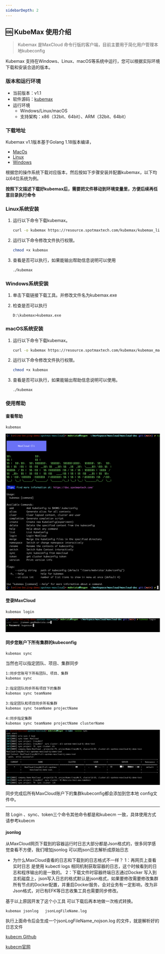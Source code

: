 ```yaml
---
sidebarDepth: 2
---
```

## 🆒 KubeMax 使用介绍

> Kubemax 是MaxCloud 命令行版的客户端，目前主要用于简化用户管理本地kubeconfig

Kubemax 支持在Windows、Linux、macOS等系统中运行，您可以根据实际环境下载和安装合适的版本。

### 版本和运行环境

- 当前版本：v1.1
- 软件源码：[kubemax](https://gitlab.mobvista.com/spotmax/maxcloudcli)
- 运行环境
  - Windows/Linux/macOS
  - 支持架构：x86（32bit、64bit）、ARM（32bit、64bit）

### 下载地址

Kubemax v1.1版本基于Golang 1.18版本编译，

- [MacOs](https://resource.spotmaxtech.com/kubemax/kubemax_macos)
- [Linux](https://resource.spotmaxtech.com/kubemax/kubemax_linux)
- [Windows](https://resource.spotmaxtech.com/kubemax/kubemax_windows.exe)

根据您的操作系统下载对应版本，然后按如下步骤安装并配置kubemax，以下均以64位系统为例。

**按照下文描述下载好kubemax后，需要把文件移动到环境变量里，方便后续再任意目录执行命令**

### Linux系统安装

1. 运行以下命令下载kubemax。

   ```bash
   curl -o kubemax https://resource.spotmaxtech.com/kubemax/kubemax_linux
   ```
2. 运行以下命令修改文件执行权限。

   ```bash
   chmod +x kubemax
   ```
3. 查看是否可以执行，如果能输出帮助信息说明可以使用

   ```bash
   ./kubemax
   ```

### Windows系统安装

1. 单击下载链接下载工具。并修改文件名为kubemax.exe
2. 检查是否可以执行

   ```undefined
   D:\kubemax>kubemax.exe
   ```

### macOS系统安装

1. 运行以下命令下载kubemax。

   ```bash
   curl -o kubemax https://resource.spotmaxtech.com/kubemax/kubemax_macos
   ```
2. 运行以下命令修改文件执行权限。

   ```bash
   chmod +x kubemax
   ```
3. 查看是否可以执行，如果能输出帮助信息说明可以使用。

   ```bash
   ./kubemax
   ```

### 使用帮助

#### 查看帮助

```
kubemax
```

![image-20220601160531286](../../images/image-20220601160531286.png)

#### 登录MaxCloud

```shel
kubemax login
```

![image-20220601160641274](../../images/image-20220601160641274.png)

#### 同步您账户下所有集群的kubeconfig

```shell
kubemax sync
```

当然也可以指定团队、项目、集群同步

```shell
1:同步您账号下所有团队、项目、集群
kubemax sync

2:指定团队同步所有项目下的集群
kubemax sync teamName

3:指定团队和项目同步所有集群
kubemax sync teamName projectName

4:同步指定集群
kubemax sync teamName projectName clusterName
```

![image-20220601163350426](../../images/image-20220601163350426.png)

同步完成后所有MaxCloud账户下的集群kubeconfig都会添加到您本地 config文件中。

---

除 Login 、sync、token三个命令其他命令都是和kubecm 一致，具体使用方式请参考kubecm

#### jsonlog

从MaxCloud网页下载到的容器运行时日志大部分都是Json格式的，很多同学感觉查看不方便，我们增加jsonlog 可以把json日志解析成原始日志

- 为什么MaxCloud查看的日志和下载到的日志格式不一样？
  1：再网页上查看实时日志 是使用 kubectl logs 相同机制获取容器的日志，这个时候看到的日志和程序输出的是一致的。
  2：下载文件时容器终端日志通过Docker 写入到主机磁盘上，json写入日志的格式默认是json格式，如果要修改需要修改集群所有节点的Docker配置，并重启Docker服务，会对业务有一定影响，改为非Json格式，对已有EFK等日志收集工具也需要同步修改。

基于以上原因开发了这个小工具 可以下载后再本地做一次格式转换。

```shell
kubemax jsonlog   jsonLogFileName.log
```

执行上面命令后会生成一个jsonLogFileName_nojson.log 的文件，就是解析好的日志文件

[kubecm Github](https://github.com/sunny0826/kubecm)

[kubecm官网](https://kubecm.cloud/)
